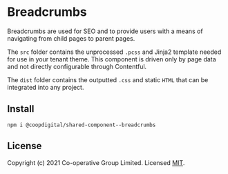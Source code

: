# Breadcrumbs
Breadcrumbs are used for SEO and to provide users with a means of navigating from child pages to parent pages.

The `src` folder contains the unprocessed `.pcss` and Jinja2 template needed for use in your tenant theme. This component is driven only by page data and not directly configurable through Contentful.

The `dist` folder contains the outputted `.css` and static `HTML` that can be integrated into any project.

## Install
`npm i @coopdigital/shared-component--breadcrumbs`


## License
Copyright (c) 2021 Co-operative Group Limited.
Licensed [MIT](https://github.com/coopdigital/coop-frontend/blob/master/LICENSE).


